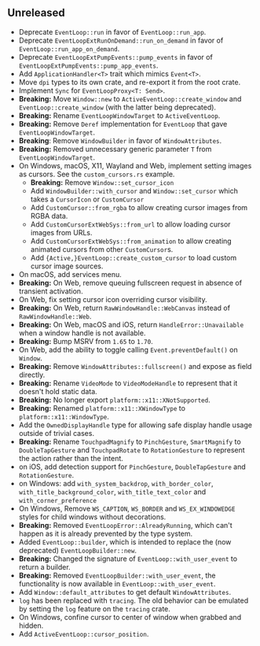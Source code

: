 ## Unreleased

- Deprecate `EventLoop::run` in favor of `EventLoop::run_app`.
- Deprecate `EventLoopExtRunOnDemand::run_on_demand` in favor of `EventLoop::run_app_on_demand`.
- Deprecate `EventLoopExtPumpEvents::pump_events` in favor of `EventLoopExtPumpEvents::pump_app_events`.
- Add `ApplicationHandler<T>` trait which mimics `Event<T>`.
- Move `dpi` types to its own crate, and re-export it from the root crate.
- Implement `Sync` for `EventLoopProxy<T: Send>`.
- **Breaking:** Move `Window::new` to `ActiveEventLoop::create_window` and `EventLoop::create_window` (with the latter being deprecated).
- **Breaking:** Rename `EventLoopWindowTarget` to `ActiveEventLoop`.
- **Breaking:** Remove `Deref` implementation for `EventLoop` that gave `EventLoopWindowTarget`.
- **Breaking**: Remove `WindowBuilder` in favor of `WindowAttributes`.
- **Breaking:** Removed unnecessary generic parameter `T` from `EventLoopWindowTarget`.
- On Windows, macOS, X11, Wayland and Web, implement setting images as cursors. See the `custom_cursors.rs` example.
  - **Breaking:** Remove `Window::set_cursor_icon`
  - Add `WindowBuilder::with_cursor` and `Window::set_cursor` which takes a `CursorIcon` or `CustomCursor`
  - Add `CustomCursor::from_rgba` to allow creating cursor images from RGBA data.
  - Add `CustomCursorExtWebSys::from_url` to allow loading cursor images from URLs.
  - Add `CustomCursorExtWebSys::from_animation` to allow creating animated cursors from other `CustomCursor`s.
  - Add `{Active,}EventLoop::create_custom_cursor` to load custom cursor image sources.
- On macOS, add services menu.
- **Breaking:** On Web, remove queuing fullscreen request in absence of transient activation.
- On Web, fix setting cursor icon overriding cursor visibility.
- **Breaking:** On Web, return `RawWindowHandle::WebCanvas` instead of `RawWindowHandle::Web`.
- **Breaking:** On Web, macOS and iOS, return `HandleError::Unavailable` when a window handle is not available.
- **Breaking:** Bump MSRV from `1.65` to `1.70`.
- On Web, add the ability to toggle calling `Event.preventDefault()` on `Window`.
- **Breaking:** Remove `WindowAttributes::fullscreen()` and expose as field directly.
- **Breaking:** Rename `VideoMode` to `VideoModeHandle` to represent that it doesn't hold static data.
- **Breaking:** No longer export `platform::x11::XNotSupported`.
- **Breaking:** Renamed `platform::x11::XWindowType` to `platform::x11::WindowType`.
- Add the `OwnedDisplayHandle` type for allowing safe display handle usage outside of trivial cases.
- **Breaking:** Rename `TouchpadMagnify` to `PinchGesture`, `SmartMagnify` to `DoubleTapGesture` and `TouchpadRotate` to `RotationGesture` to represent the action rather than the intent.
- on iOS, add detection support for `PinchGesture`, `DoubleTapGesture` and `RotationGesture`.
- on Windows: add `with_system_backdrop`, `with_border_color`, `with_title_background_color`, `with_title_text_color` and `with_corner_preference`
- On Windows, Remove `WS_CAPTION`, `WS_BORDER` and `WS_EX_WINDOWEDGE` styles for child windows without decorations.
- **Breaking:** Removed `EventLoopError::AlreadyRunning`, which can't happen as it is already prevented by the type system.
- Added `EventLoop::builder`, which is intended to replace the (now deprecated) `EventLoopBuilder::new`.
- **Breaking:** Changed the signature of `EventLoop::with_user_event` to return a builder.
- **Breaking:** Removed `EventLoopBuilder::with_user_event`, the functionality is now available in `EventLoop::with_user_event`.
- Add `Window::default_attributes` to get default `WindowAttributes`.
- `log` has been replaced with `tracing`. The old behavior can be emulated by setting the `log` feature on the `tracing` crate.
- On Windows, confine cursor to center of window when grabbed and hidden.
- Add `ActiveEventLoop::cursor_position`.
